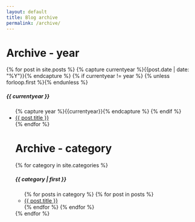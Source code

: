 ```yaml
---
layout: default
title: Blog archive
permalink: /archive/
---
```

<div class="page-content wc-container">
	<h1>Archive - year</h1>
  	{% for post in site.posts %}
  		{% capture currentyear %}{{post.date | date: "%Y"}}{% endcapture %}
  		{% if currentyear != year %}
    		{% unless forloop.first %}</ul>{% endunless %}
    			<h5>{{ currentyear }}</h5>
    			<ul class="posts">
    			{% capture year %}{{currentyear}}{% endcapture %}
  		{% endif %}
    	<li><a href="{{ post.url | prepend: site.baseurl }}">{{ post.title }}</a></li>
	{% endfor %}

  <h1>Archive - category</h1>
  {% for category in site.categories %}
    <h5>{{ category | first }}</h5>
    <ul class="posts">
    {% for posts in category %}
      {% for post in posts %}
        <li><a href="{{ post.url | prepend: site.baseurl }}">{{ post.title }}</a></li>
      {% endfor %}
    {% endfor %}
    </ul>
  {% endfor %}
</div>